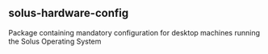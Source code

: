 solus-hardware-config
-------------------

Package containing mandatory configuration for desktop machines running the
Solus Operating System
